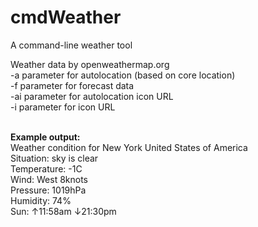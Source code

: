 cmdWeather
==========

A command-line  weather tool

Weather data by openweathermap.org<br>
-a parameter for autolocation (based on core location)<br>
-f parameter for forecast data<br>
-ai parameter for autolocation icon URL<br>
-i parameter for icon URL<br><br>

<strong>Example output:</strong><br>
Weather condition for New York United States of America<br>
Situation: sky is clear<br>
Temperature: -1C<br>
Wind: West 8knots<br>
Pressure: 1019hPa<br>
Humidity: 74%<br>
Sun: ↑11:58am ↓21:30pm<br>

